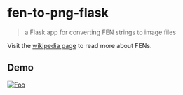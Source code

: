 # fen-to-png-flask
> a Flask app for converting FEN strings to image files

Visit the [wikipedia page](https://en.wikipedia.org/wiki/Forsyth%E2%80%93Edwards_Notation) to read more about FENs.

## Demo

[![Foo](images/example.png)](http://justinsloan.pythonanywhere.com/?fen=rnbqkbnr/pp1ppppp/8/2p5/4P3/5N2/PPPP1PPP/RNBQKB1R%20b%20KQkq%20-%201%202)
